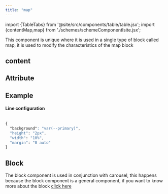 ```yaml
---
title: "map"
---
```


import {TableTabs} from '@site/src/components/table/table.jsx';
import {contentMap,map} from './schemes/schemeComponentIsite.jsx';

This component is unique where it is used in a single type of block called map, it is used to modify the characteristics of the map block

## content
<TableTabs tabsContent={contentMap} />

## Attribute
<TableTabs tabsContent={map} />

## Example
#### Line configuration
```CSS

{
  "background": "var(--primary)",
  "height": "2px",
  "width": "10%",
  "margin": "0 auto"
}

```

## Block
The block component is used in conjunction with carousel, this happens because the block component is a general component, if you want to know more about the block [click here](./block)